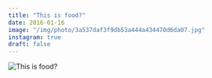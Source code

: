 ```yaml
---
title: "This is food?"
date: 2016-01-16
image: "/img/photo/3a537daf3f9db53a444a434470d6da07.jpg"
instagram: true
draft: false
---
```


![This is food?](/img/photo/3a537daf3f9db53a444a434470d6da07.jpg)
